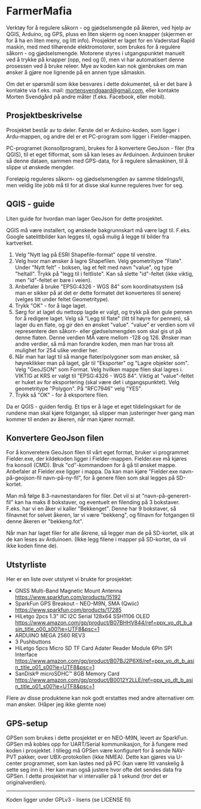 # FarmerMafia
Verktøy for å regulere såkorn - og gjødselsmengde på åkeren, ved hjelp av QGIS, Arduino, og GPS, pluss en liten skjerm og noen knapper (skjermen er for å ha en liten meny, og litt info). Prosjektet er laget for en Vaderstad Rapid maskin, med med tilhørende elektromotorer, som brukes for å regulere såkorn - og gjødselsmengde. Motorene styres i utgangspunktet manuelt ved å trykke på knapper (opp, ned og 0), men vi har automatisert denne prosessen ved å bruke releer. Mye av koden kan nok gjenbrukes om man ønsker å gjøre noe lignende på en annen type såmaskin.

Om det er spørsmål som ikke besvares i dette dokumentet, så er det bare å kontakte via f.eks. mail: mortensvendgaard@gmail.com, eller kontakte
Morten Svendgård på andre måter (f.eks. Facebook, eller mobil).

## Prosjektbeskrivelse
Prosjektet består av to deler. Første del er Arduino-koden, som ligger i Ardu-mappen, og andre del er et PC-program som ligger i Fielder-mappen.

PC-programet (konsollprogram), brukes for å konvertere GeoJson - filer (fra QGIS), til et eget filformat, som så kan leses av
Arduinoen. Arduinoen bruker så denne dataen, sammen med GPS-data, for å regulere såmaskinen, til å slippe ut ønskede mengder.

Foreløpig reguleres såkorn- og gjødselsmengden av samme tildelingsfil, men veldig lite jobb må til for at disse skal kunne
reguleres hver for seg.

## QGIS - guide
Liten guide for hvordan man lager GeoJson for dette prosjektet.

QGIS må være installert, og ønskede bakgrunnskart må være lagt til. F.eks. Google satelittbilder kan legges til, også mulig å
legge til bilder fra kartverket.

1. Velg "Nytt lag på ESRI Shapefile-format" oppe til venstre.
2. Velg hvor man ønsker å lagre Shapefilen. Velg geometritype "Flate". 
   Under "Nytt felt" - boksen, lag et felt med navn "value", og type "heltall".
   Trykk på "legg til i feltliste".
   Kan så slette "id"-feltet (ikke viktig, men "id"-feltet er bare i veien).
3. Anbefaler å bruke "EPSG:4326 - WGS 84" som koordinatsystem (så man er sikker på
   at det er dette formatet det konverteres til senere) (velges litt under feltet Geometritype).
4. Trykk "OK" - for å lage laget.
5. Sørg for at laget du nettopp lagde er valgt, og trykk på den gule pennen for å redigere laget. Velg så "Legg til flate" (litt til høyre for pennen),
   så lager du en flate, og gir den en ønsket "value". "value" er verdien som vil representere den såkorn- eller gjødselsmengden som skal gis ut
   på denne flaten. Denne verdien MÅ være mellom -128 og 126. Ønsker man andre verdier, så må man forandre koden, men man har tross alt mulighet
   for 254 ulike verdier her.
6. Når man har lagt til så mange flater/polygoner som man ønsker, så høyreklikker man på laget, går til "Eksporter" og "Lagre objekter som".
   Velg "GeoJSON" som Format. Velg hvilken mappe filen skal lagres i. VIKTIG at KRS er valgt til "EPSG:4326 - WGS 84". Viktig at "value"-feltet er huket av for eksportering 
   (skal være det i utgangspunktet). Velg geometritype "Polygon". På "RFC7946" velg "YES".
7. Trykk så "OK" - for å eksportere filen.
   
Da er QGIS - guiden ferdig.
Et tips er å lage et eget tildelingskart for de rundene man skal kjøre fotganger, så slipper man justeringer hver gang man kommer til enden av åkeren, når man kjører normalt.

## Konvertere GeoJson filen
For å konveretere GeoJson filen til vårt eget format, bruker vi programmet Fielder.exe, der kildekoden ligger i Fielder-mappen.
Fielder.exe må kjøres fra konsoll (CMD). Bruk "cd"-kommandoen for å gå til ønsket mappe. Anbefaler at Fielder.exe ligger i mappa.
Da kan man kjøre "Fielder.exe navn-på-geojson-fil navn-på-ny-fil", for å genere filen som skal legges på SD-kortet.

Man må følge 8.3-navnestandaren for filer. Det vil si at "navn-på-generert-fil" kan ha maks 8 bokstaver, og
eventuelt en filending på 3 bokstaver. F.eks. har vi en åker vi kaller "Bekkenget". Denne har 9 bokstaver,
så filnavnet for selvet åkeren, lar vi være "bekkeng", og filnavn for fotgangen til denne åkeren er "bekkeng.fot".

Når man har laget filer for alle åkrene, så legger man de på SD-kortet, slik at de kan leses av Arduinoen. (Ikke legg filene i mapper på SD-kortet, da vil ikke koden finne de).

## Utstyrliste
Her er en liste over utstyret vi brukte for prosjektet:
* GNSS Multi-Band Magnetic Mount Antenna https://www.sparkfun.com/products/15192
* SparkFun GPS Breakout - NEO-M9N, SMA (Qwiic) https://www.sparkfun.com/products/17285
* HiLetgo 2pcs 1.3" IIC I2C Serial 128x64 SSH1106 OLED https://www.amazon.com/gp/product/B07BHHV844/ref=ppx_yo_dt_b_asin_title_o00_s00?ie=UTF8&psc=1
* ARDUINO MEGA 2560 REV3
* 3 Pushbuttons
* HiLetgo 5pcs Micro SD TF Card Adater Reader Module 6Pin SPI Interface https://www.amazon.com/gp/product/B07BJ2P6X6/ref=ppx_yo_dt_b_asin_title_o01_s00?ie=UTF8&psc=1
* SanDisk® microSDHC™ 8GB Memory Card https://www.amazon.com/gp/product/B0012Y2LLE/ref=ppx_yo_dt_b_asin_title_o01_s00?ie=UTF8&psc=1

Flere av disse produktene kan nok godt erstattes med andre alternativer om man ønsker. (Håper jeg ikke glemte noe)

## GPS-setup
GPSen som brukes i dette prosjektet er en NEO-M9N, levert av SparkFun.
GPSen må kobles opp for UART/Serial kommunikasjon, for å fungere med koden i prosjektet.
I tillegg må GPSen være konfigurert for å sende NAV-PVT pakker, over UBX-protokollen (ikke NMEA).
Dette kan gjøres via U-center programmet, som kan lastes ned på PC (kan være litt vanskelig å sette seg inn i).
Her kan man også justere hvor ofte det sendes data fra GPSen. I dette prosjektet har vi intervaller på 1 sekund (tror det er originalverdien).

---

Koden ligger under GPLv3 - lisens (se LICENSE fil)
